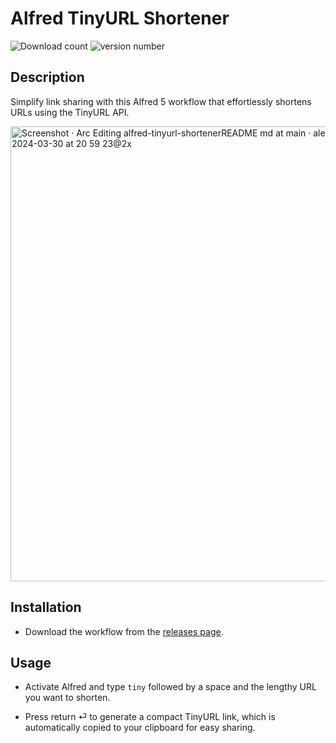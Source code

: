 # Alfred TinyURL Shortener

![Download count](https://img.shields.io/github/downloads/alexfazio/alfred-tinyurl-shortener/total?label=Total%20Downloads&style=plastic) ![version number](https://img.shields.io/github/v/release/alexfazior/alfred-tinyurl-shortener?label=Latest%20Release&style=plastic)

## Description

Simplify link sharing with this Alfred 5 workflow that effortlessly shortens URLs using the TinyURL API.

<img width="728" alt="Screenshot · Arc Editing alfred-tinyurl-shortenerREADME md at main · alexfazioalfred-tinyurl-shortener · 2024-03-30 at 20 59 23@2x" src="https://github.com/alexfazio/alfred-tinyurl-shortener/assets/34505954/447b97cc-33ac-4323-b595-703d81a9eb8a">

## Installation

- Download the workflow from the [releases page](https://github.com/alexfazio/alfred-tinyurl-shortener/releases).

## Usage

- Activate Alfred and type `tiny` followed by a space and the lengthy URL you want to shorten.

- Press return ⏎ to generate a compact TinyURL link, which is automatically copied to your clipboard for easy sharing.
